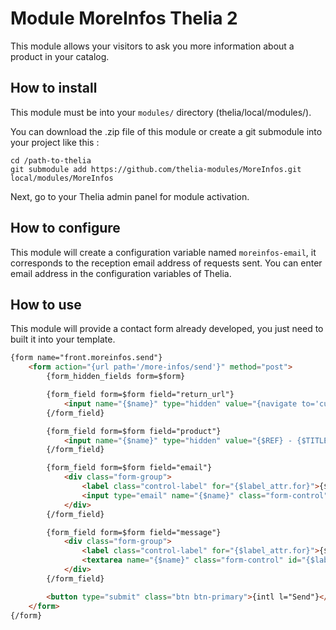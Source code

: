 # Module MoreInfos Thelia 2

This module allows your visitors to ask you more information about a product in your catalog.

## How to install

This module must be into your ```modules/``` directory (thelia/local/modules/).

You can download the .zip file of this module or create a git submodule into your project like this :

```
cd /path-to-thelia
git submodule add https://github.com/thelia-modules/MoreInfos.git local/modules/MoreInfos
```

Next, go to your Thelia admin panel for module activation.

## How to configure

This module will create a configuration variable named ```moreinfos-email```, it corresponds to the reception email address of requests sent.
You can enter email address in the configuration variables of Thelia.

## How to use

This module will provide a contact form already developed, you just need to built it into your template.

```html
{form name="front.moreinfos.send"}
    <form action="{url path='/more-infos/send'}" method="post">
        {form_hidden_fields form=$form}

        {form_field form=$form field="return_url"}
            <input name="{$name}" type="hidden" value="{navigate to='current'}">
        {/form_field}

        {form_field form=$form field="product"}
            <input name="{$name}" type="hidden" value="{$REF} - {$TITLE}"> {* The ref and title of product which will be added to the email subject *}
        {/form_field}

        {form_field form=$form field="email"}
            <div class="form-group">
                <label class="control-label" for="{$label_attr.for}">{$label} :</label>
                <input type="email" name="{$name}" class="form-control" id="{$label_attr.for}" value="{$value}" autofocus="autofocus" {if $required} aria-required="true" required{/if}>
            </div>
        {/form_field}

        {form_field form=$form field="message"}
            <div class="form-group">
                <label class="control-label" for="{$label_attr.for}">{$label} :</label>
                <textarea name="{$name}" class="form-control" id="{$label_attr.for}" rows="5" {if $required} aria-required="true" required{/if}>{$value}</textarea>
            </div>
        {/form_field}

        <button type="submit" class="btn btn-primary">{intl l="Send"}</button>
    </form>
{/form}
```
